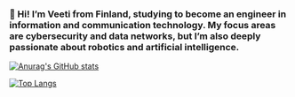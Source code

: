 ### 👋 Hi! I’m Veeti from Finland, studying to become an engineer in information and communication technology. My focus areas are cybersecurity and data networks, but I’m also deeply passionate about robotics and artificial intelligence.

[![Anurag's GitHub stats](https://github-readme-stats.vercel.app/api?username=VirtanenVeeti)](https://github.com/anuraghazra/github-readme-stats)

[![Top Langs](https://github-readme-stats.vercel.app/api/top-langs/?username=VirtanenVeeti)](https://github.com/anuraghazra/github-readme-stats)
